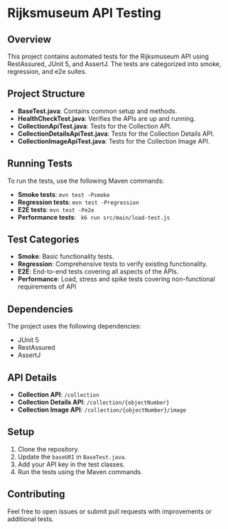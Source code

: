 # Rijksmuseum API Testing

## Overview
This project contains automated tests for the Rijksmuseum API using RestAssured, JUnit 5, and AssertJ. The tests are categorized into smoke, regression, and e2e suites.

## Project Structure
- **BaseTest.java**: Contains common setup and methods.
- **HealthCheckTest.java**: Verifies the APIs are up and running.
- **CollectionApiTest.java**: Tests for the Collection API.
- **CollectionDetailsApiTest.java**: Tests for the Collection Details API.
- **CollectionImageApiTest.java**: Tests for the Collection Image API.

## Running Tests
To run the tests, use the following Maven commands:

- **Smoke tests**: `mvn test -Psmoke`
- **Regression tests**: `mvn test -Pregression`
- **E2E tests**: `mvn test -Pe2e`
- **Performance tests**: ` k6 run src/main/load-test.js`

## Test Categories
- **Smoke**: Basic functionality tests.
- **Regression**: Comprehensive tests to verify existing functionality.
- **E2E**: End-to-end tests covering all aspects of the APIs.
- **Performance**: Load, stress and spike tests covering non-functional requirements of API

## Dependencies
The project uses the following dependencies:
- JUnit 5
- RestAssured
- AssertJ

## API Details
- **Collection API**: `/collection`
- **Collection Details API**: `/collection/{objectNumber}`
- **Collection Image API**: `/collection/{objectNumber}/image`

## Setup
1. Clone the repository.
2. Update the `baseURI` in `BaseTest.java`.
3. Add your API key in the test classes.
4. Run the tests using the Maven commands.

## Contributing
Feel free to open issues or submit pull requests with improvements or additional tests.
